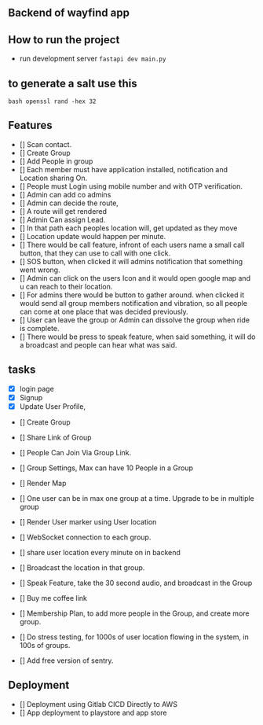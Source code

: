 
## Backend of wayfind app




## How to run the project



- run development server `fastapi dev main.py`


## to generate a salt use this
`bash
openssl rand -hex 32
`




## Features

- [] Scan contact.
- [] Create Group
- [] Add People in group
- [] Each member must have application installed, notification and Location sharing On.
- [] People must Login using mobile number and with OTP verification.
- [] Admin can add co admins
- [] Admin can decide the route,
- [] A route will get rendered
- [] Admin Can assign Lead. 
- [] In that path each peoples location will, get updated as they move
- [] Location update would happen per minute.
- [] There would be call feature, infront of each users name a small call button, that they can use to call with one click.
- [] SOS button, when clicked it will admins notification that something went wrong.
- [] Admin can click on the users Icon and it would open google map and u can reach to their location.
- [] For admins there would be button to gather around. when clicked it would send all group members notification and vibration, so all people can come at one place that was decided previously.
- [] User can leave the group or Admin can dissolve the group when ride is complete.
- [] There would be press to speak feature, when said something, it will do a broadcast and people can hear what was said.



## tasks 

- [X] login page
- [X] Signup
- [X] Update User Profile,
- [] Create Group
- [] Share Link of Group
- [] People Can Join Via Group Link. 
- [] Group Settings, Max can have 10 People in a Group
- [] Render Map
- [] One user can be in max one group at a time. Upgrade to be in multiple group
- [] Render User marker using User location
- [] WebSocket connection to each group.
- [] share user location every minute on in backend
- [] Broadcast the location in that group.
- [] Speak Feature, take the 30 second audio, and broadcast in the Group
- [] Buy me coffee link
- [] Membership Plan, to add more people in the Group, and create more group.

- [] Do stress testing, for 1000s of user location flowing in the system, in 100s of groups.
- [] Add free version of sentry.



## Deployment
- [] Deployment using Gitlab CICD Directly to AWS
- [] App deployment to playstore and app store